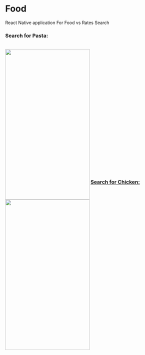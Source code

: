 # Food
React Native application For Food vs Rates Search

### Search for Pasta:
</br>
<a href="url"><img src="https://user-images.githubusercontent.com/35291991/67655891-31e51800-f978-11e9-88b1-ec6b1f25e7a0.jpeg" align="left" height="480" width="270"/>


</br>
</br>
</br>
</br>
</br>
</br>
</br>
</br>
</br>
</br>
</br>
</br>
</br>
</br>
</br>
</br>
</br>
</br>
</br>
</br>
</br>
</br>
</br>

### Search for Chicken:
</br>
<a href="url"><img src="https://user-images.githubusercontent.com/35291991/67655915-49240580-f978-11e9-837f-7d45f902a815.jpeg" align="left" height="480" width="270"/>
